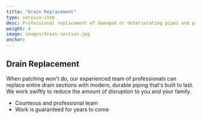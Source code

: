```yaml
---
title: "Drain Replacement"
type: service-item
desc: Professional replacement of damaged or deteriorating pipes and pipe sections.
weight: 4
image: images/drain-section.jpg
anchor: 
---
```

## Drain Replacement

When patching won't do, our experienced team of professionals can replace entire drain sections with modern, durable piping that's built to last. We work swiftly to reduce the amount of disruption to you and your family.

* Courteous and professional team
* Work is guaranteed for years to come
